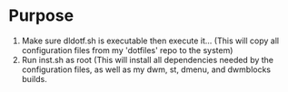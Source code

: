 # Purpose

1. Make sure dldotf.sh is executable then execute it... (This will copy all configuration files from my 'dotfiles' repo to the system)
2. Run <distro>inst.sh as root (This will install all dependencies needed by the configuration files, as well as my dwm, st, dmenu, and dwmblocks builds.
